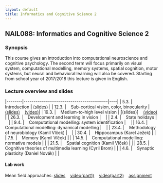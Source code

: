 ```yaml
---
layout: default
title: Informatics and Cognitive Science 2
---
```

## NAIL088: Informatics and Cognitive Science 2

### Synopsis

This course gives an introduction into computational neuroscience and cognitive psychology. 
The second term will focus primarily on visual system, computational modelling, memory systems, spatial cognition, motor systems, 
but neural and behavioral learning will also be covered. Starting from school year of 2017/2018 this lecture is given in English. 


### Lecture overview and slides

<!--- #### Wednesday sessions (11:00 - 12:30) -->

|--------|-------------------------------------------|----|
| 5.3.   |  &nbsp;&nbsp; Introduction                 | [\(slides\)](https://u.pcloud.link/publink/show?code=XZbfHfXZEc8VO6Q8yejIEQouO38xeY7WQ8JX) |
| 12.3.  |  &nbsp;&nbsp; Sub-cortical vision, color, binocularity |[\(slides\)](https://u.pcloud.link/publink/show?code=XZihmBXZF0c0sx1V7dXQjLkfUYvg14QHAF2k) &nbsp;&nbsp; [\(video\)](https://u.pcloud.link/publink/show?code=XZSOmBXZaOVfI0Jg93HPYRpSvpRorfJyt9MV)| 
| 19.3.  |  &nbsp;&nbsp; Medium-to-high level vision | [\(slides\)] &nbsp;&nbsp;   [\(video\)](https://u.pcloud.link/publink/show?code=XZraS2XZy50ALeJEEdJnuVvszXEoImcW0mnV) | 
| 26.3.  |  &nbsp;&nbsp; Development and learning in vision | &nbsp;&nbsp;  | 
| 2.4.   |  &nbsp;&nbsp; State holidays |&nbsp;&nbsp;   | 
| 9.4.   |  &nbsp;&nbsp; Computational modelling: system identification | &nbsp;&nbsp; | 
| 16.4.  |  &nbsp;&nbsp; Computational modelling: dynamical modelling | &nbsp;&nbsp; | 
| 23.4.  |  &nbsp;&nbsp; Methodology of neurobiology (Kamil Vlček) | &nbsp;&nbsp;  | 
| 30.4.  |  &nbsp;&nbsp; Hippocampus (Karel Ježek) | |
| 7.5.   |  &nbsp;&nbsp; Memory (Kamil Vlček)  | | 
| 14.5.  |  &nbsp;&nbsp; Computational modelling: normative models  | |
| 21.5.  |  &nbsp;&nbsp; Spatial cognition (Kamil Vlček) | | 
| 28.5.  |  &nbsp;&nbsp; Cognitive theories of multimedia learning (Cyril Brom) | |
| 4.6.   |  &nbsp;&nbsp; Synaptic plasticity (Daniel Novák) | |

#### Lab work
Mean field approaches: [slides](https://u.pcloud.link/publink/show?code=XZrEmBXZHgecb2lGB7So3MC50XbyUS8YUjG7) &nbsp;&nbsp; [video\(part1\)](https://u.pcloud.link/publink/show?code=XZxEmBXZy5x9INqz0WufGjq9Sfl4ufhEJ7ay) &nbsp;&nbsp;  [video\(part2\)](https://u.pcloud.link/publink/show?code=XZEEmBXZG91Rz5mCnw0NQU2olJrhHBSey7GV) &nbsp;&nbsp; [assignment](https://u.pcloud.link/publink/show?code=XZzOmBXZEBquBaMkvxQtKw1A4RP2eXi57Ufk)


<!---
#### Friday sessions (11:00 - 12:30)

|--------|-------------------------------------------|----|
| 27.3. |  &nbsp;&nbsp; Topographica modelling excercise session 1 | &nbsp;&nbsp; [slides](../assets/slides/LabWork.zip) |
| 3.4. |  &nbsp;&nbsp; Topographica modelling excercise session 2 | |
| 17.4. |  &nbsp;&nbsp; Topographica modelling excercise session 3 | |
| 24.4. |  &nbsp;&nbsp; Topographica modelling excercise session 4 | |

-->
